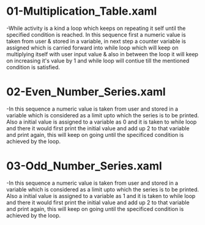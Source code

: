# 01-Multiplication_Table.xaml
-While activity is a kind a loop which keeps on repeating it self until the specified condition is reached. In this sequence first a numeric value is taken from user & stored in a variable, in next step a counter variable is assigned which is carried forward into while loop which will keep on multiplying itself with user input value & also in between the loop it will keep on increasing it's value by 1 and while loop will contiue till the mentioned condition is satisfied.

# 02-Even_Number_Series.xaml
-In this sequence a numeric value is taken from user and stored in a variable which is considered as a limit upto which the series is to be printed. Also a initial value is assigned to a variable as 0 and it is taken to while loop and there it would first print the initial value and add up 2 to that variable and print again, this will keep on going until the specificed condition is achieved by the loop.

# 03-Odd_Number_Series.xaml
-In this sequence a numeric value is taken from user and stored in a variable which is considered as a limit upto which the series is to be printed. Also a initial value is assigned to a variable as 1 and it is taken to while loop and there it would first print the initial value and add up 2 to that variable and print again, this will keep on going until the specificed condition is achieved by the loop.